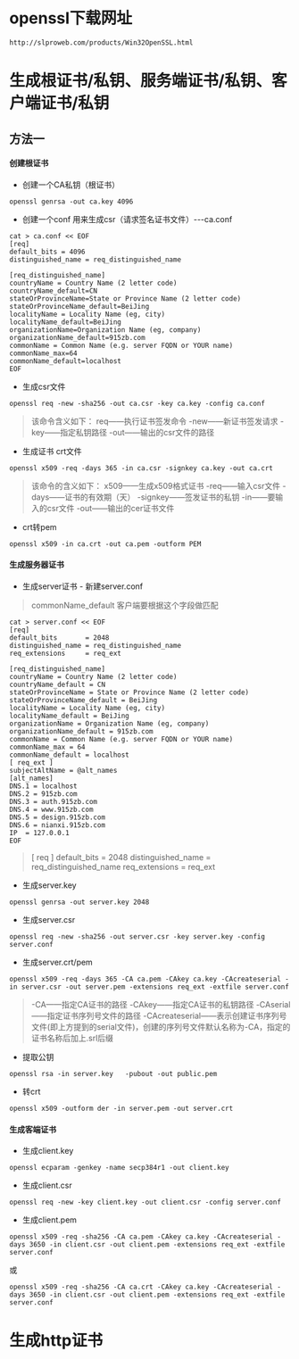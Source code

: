 
# openssl下载网址
```azure
http://slproweb.com/products/Win32OpenSSL.html
```

# 生成根证书/私钥、服务端证书/私钥、客户端证书/私钥

## 方法一

#### 创建根证书
- 创建一个CA私钥（根证书）
```
openssl genrsa -out ca.key 4096
```

- 创建一个conf 用来生成csr（请求签名证书文件）---ca.conf
```azure
cat > ca.conf << EOF
[req]
default_bits = 4096
distinguished_name = req_distinguished_name

[req_distinguished_name]
countryName = Country Name (2 letter code)
countryName_default=CN
stateOrProvinceName=State or Province Name (2 letter code)
stateOrProvinceName_default=BeiJing
localityName = Locality Name (eg, city)
localityName_default=BeiJing
organizationName=Organization Name (eg, company)
organizationName_default=915zb.com
commonName = Common Name (e.g. server FQDN or YOUR name)
commonName_max=64
commonName_default=localhost
EOF
```

- 生成csr文件
```
openssl req -new -sha256 -out ca.csr -key ca.key -config ca.conf
```
>该命令含义如下：
>req——执行证书签发命令
>-new——新证书签发请求
>-key——指定私钥路径
>-out——输出的csr文件的路径


- 生成证书 crt文件
```
openssl x509 -req -days 365 -in ca.csr -signkey ca.key -out ca.crt
```
>该命令的含义如下：
>x509——生成x509格式证书
>-req——输入csr文件
>-days——证书的有效期（天）
>-signkey——签发证书的私钥
>-in——要输入的csr文件
>-out——输出的cer证书文件


- crt转pem

```azure
openssl x509 -in ca.crt -out ca.pem -outform PEM
```

#### 生成服务器证书

- 生成server证书 - 新建server.conf
> commonName_default 客户端要根据这个字段做匹配
```
cat > server.conf << EOF
[req]
default_bits       = 2048
distinguished_name = req_distinguished_name
req_extensions     = req_ext

[req_distinguished_name]
countryName = Country Name (2 letter code)
countryName_default = CN
stateOrProvinceName = State or Province Name (2 letter code)
stateOrProvinceName_default = BeiJing
localityName = Locality Name (eg, city)
localityName_default = BeiJing
organizationName = Organization Name (eg, company)
organizationName_default = 915zb.com
commonName = Common Name (e.g. server FQDN or YOUR name)
commonName_max = 64
commonName_default = localhost
[ req_ext ]
subjectAltName = @alt_names
[alt_names]
DNS.1 = localhost
DNS.2 = 915zb.com
DNS.3 = auth.915zb.com
DNS.4 = www.915zb.com
DNS.5 = design.915zb.com
DNS.6 = nianxi.915zb.com
IP  = 127.0.0.1
EOF
```
>[ req ]
>default_bits       = 2048
>distinguished_name = req_distinguished_name
>req_extensions     = req_ext

- 生成server.key
```
openssl genrsa -out server.key 2048
```

- 生成server.csr
```
openssl req -new -sha256 -out server.csr -key server.key -config server.conf
```

- 生成server.crt/pem
```
openssl x509 -req -days 365 -CA ca.pem -CAkey ca.key -CAcreateserial -in server.csr -out server.pem -extensions req_ext -extfile server.conf
```
>-CA——指定CA证书的路径
>-CAkey——指定CA证书的私钥路径
>-CAserial——指定证书序列号文件的路径
>-CAcreateserial——表示创建证书序列号文件(即上方提到的serial文件)，创建的序列号文件默认名称为-CA，指定的证书名称后加上.srl后缀


- 提取公钥
```azure
openssl rsa -in server.key   -pubout -out public.pem
```

- 转crt
```azure
openssl x509 -outform der -in server.pem -out server.crt
```

#### 生成客端证书

- 生成client.key
```
openssl ecparam -genkey -name secp384r1 -out client.key
```

- 生成client.csr
```
openssl req -new -key client.key -out client.csr -config server.conf
```

- 生成client.pem
```
openssl x509 -req -sha256 -CA ca.pem -CAkey ca.key -CAcreateserial -days 3650 -in client.csr -out client.pem -extensions req_ext -extfile server.conf
```
或
```
openssl x509 -req -sha256 -CA ca.crt -CAkey ca.key -CAcreateserial -days 3650 -in client.csr -out client.pem -extensions req_ext -extfile server.conf
```

# 生成http证书
 